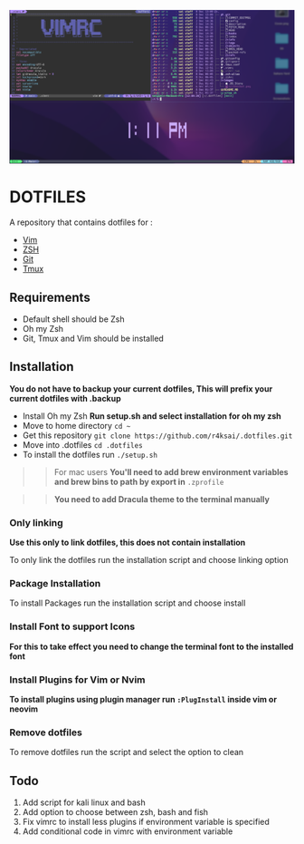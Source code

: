 ![cover](./images/screenshot.png)

# DOTFILES

A repository that contains dotfiles for :

- [Vim](.vimrc)
- [ZSH](.zshrc)
- [Git](.gitconfig)
- [Tmux](.tmux.conf)

## Requirements

- Default shell should be Zsh
- Oh my Zsh
- Git, Tmux and Vim should be installed

## Installation

**You do not have to backup your current dotfiles, This will prefix your current dotfiles with .backup**

- Install Oh my Zsh **Run setup.sh and select installation for oh my zsh**
- Move to home directory `cd ~`
- Get this repository `git clone https://github.com/r4ksai/.dotfiles.git`
- Move into .dotfiles `cd .dotfiles`
- To install the dotfiles run `./setup.sh`

>> For mac users **You'll need to add brew environment variables and brew bins to path by export in** `.zprofile`

>> **You need to add Dracula theme to the terminal manually**

### Only linking

**Use this only to link dotfiles, this does not contain installation**

To only link the dotfiles run the installation script and choose linking option

### Package Installation

To install Packages run the installation script and choose install

### Install Font to support Icons

**For this to take effect you need to change the terminal font to the installed font**

### Install Plugins for Vim or Nvim

**To install plugins using plugin manager run `:PlugInstall` inside vim or neovim**

### Remove dotfiles

To remove dotfiles run the script and select the option to clean

## Todo

1. Add script for kali linux and bash
2. Add option to choose between zsh, bash and fish
3. Fix vimrc to install less plugins if environment variable is specified
4. Add conditional code in vimrc with environment variable
